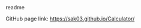<snippet>
  <content><![CDATA[
# ${1:Digital Calculator}
TODO: This is a simple digital calculator. This project is only done by using HTML, CSS and JavaScript. In this calculator we mainly use only four types of operators. It is very simple but good at work.
## Usage
TODO: This project can be use to calculate or solve simple calculations. 
## License
TODO: MIT license
]]></content>
  <tabTrigger>readme</tabTrigger>
</snippet>

GitHub page link: https://sak03.github.io/Calculator/
